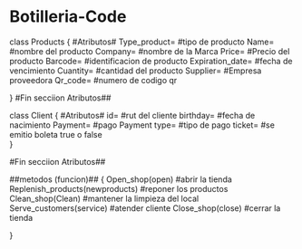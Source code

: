# Botilleria-Code

class Products
{
   #Atributos#
   Type_product= #tipo de producto
   Name= #nombre del producto
   Company= #nombre de la Marca
   Price= #Precio del producto
   Barcode= #identificacion de producto
   Expiration_date= #fecha de vencimiento
   Cuantity= #cantidad del producto
   Supplier= #Empresa proveedora
   Qr_code= #numero de codigo qr

 }
 #Fin secciion Atributos##

class Client
{
   #Atributos#
   id= #rut del cliente
   birthday= #fecha de nacimiento
   Payment= #pago
   Payment type= #tipo de pago
   ticket= #se emitio boleta true o false   
 }
    
   
 #Fin secciion Atributos##
   
 ##metodos (funcion)##
{
   Open_shop(open) #abrir la tienda
   Replenish_products(newproducts) #reponer los productos
   Clean_shop(Clean) #mantener la limpieza del local
   Serve_customers(service) #atender cliente
   Close_shop(close) #cerrar la tienda
   
}

